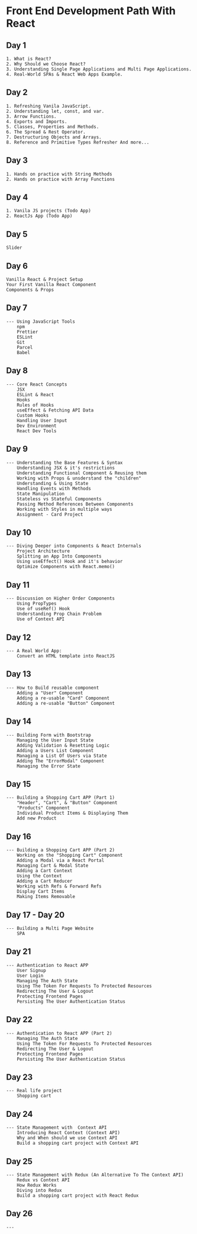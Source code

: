 # Front End Development Path With React

## Day 1

    1. What is React?
    2. Why Should we Choose React?
    3. Understanding Single Page Applications and Multi Page Applications.
    4. Real-World SPAs & React Web Apps Example.

## Day 2

    1. Refreshing Vanila JavaScript.
    2. Understanding let, const, and var.
    3. Arrow Functions.
    4. Exports and Imports.
    5. Classes, Properties and Methods.
    6. The Spread & Rest Operator.
    7. Destructuring Objects and Arrays.
    8. Reference and Primitive Types Refresher And more...

## Day 3

    1. Hands on practice with String Methods
    2. Hands on practice with Array Functions

## Day 4

    1. Vanila JS projects (Todo App)
    2. ReactJs App (Todo App)

## Day 5

    Slider

## Day 6

    Vanilla React & Project Setup
    Your First Vanilla React Component
    Components & Props

## Day 7

    --- Using JavaScript Tools
        npm
        Prettier
        ESLint
        Git
        Parcel
        Babel

## Day 8

    --- Core React Concepts
        JSX
        ESLint & React
        Hooks
        Rules of Hooks
        useEffect & Fetching API Data
        Custom Hooks
        Handling User Input
        Dev Environment
        React Dev Tools

## Day 9

    --- Understanding the Base Features & Syntax
        Understanding JSX & it's restrictions
        Understanding Functional Component & Reusing them
        Working with Props & unsderstand the "children"
        Understanding & Using State
        Handling Events with Methods
        State Manipulation
        Stateless vs Stateful Components
        Passing Method References Between Components
        Working with Styles in multiple ways
        Assignment - Card Project

## Day 10

    --- Diving Deeper into Components & React Internals
        Project Architecture
        Splitting an App Into Components
        Using useEffect() Hook and it's behavior
        Optimize Components with React.memo()

## Day 11

    --- Discussion on Higher Order Components
        Using PropTypes
        Use of useRef() Hook
        Understanding Prop Chain Problem
        Use of Context API

## Day 12

    --- A Real World App:
        Convert an HTML template into ReactJS

## Day 13

    --- How to Build reusable component
        Adding a "User" Component
        Adding a re-usable "Card" Component
        Adding a re-usable "Button" Component

## Day 14

    --- Building Form with Bootstrap
        Managing the User Input State
        Adding Validation & Resetting Logic
        Adding a Users List Component
        Managing a List Of Users via State
        Adding The "ErrorModal" Component
        Managing the Error State

## Day 15

    --- Building a Shopping Cart APP (Part 1)
        "Header", "Cart", & "Button" Component
        "Products" Component
        Individual Product Items & Displaying Them
        Add new Product

## Day 16

    --- Building a Shopping Cart APP (Part 2)
        Working on the "Shopping Cart" Component
        Adding a Modal via a React Portal
        Managing Cart & Modal State
        Adding a Cart Context
        Using the Context
        Adding a Cart Reducer
        Working with Refs & Forward Refs
        Display Cart Items
        Making Items Removable

## Day 17 - Day 20

    --- Building a Multi Page Website
        SPA

## Day 21

    --- Authentication to React APP
        User Signup
        User Login
        Managing The Auth State
        Using The Token For Requests To Protected Resources
        Redirecting The User & Logout
        Protecting Frontend Pages
        Persisting The User Authentication Status
        
        
## Day 22

    --- Authentication to React APP (Part 2)
        Managing The Auth State
        Using The Token For Requests To Protected Resources
        Redirecting The User & Logout
        Protecting Frontend Pages
        Persisting The User Authentication Status

## Day 23

    --- Real life project 
        Shopping cart

## Day 24

    --- State Management with  Context API
        Introducing React Context (Context API)
        Why and When should we use Context API
        Build a shopping cart project with Context API
        
## Day 25

    --- State Management with Redux (An Alternative To The Context API)
        Redux vs Context API
        How Redux Works
        Diving into Redux
        Build a shopping cart project with React Redux
        
## Day 26

    --- 
        
        
        
